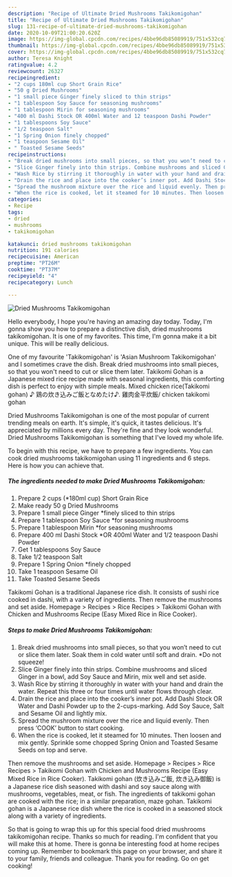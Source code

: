 ```yaml
---
description: "Recipe of Ultimate Dried Mushrooms Takikomigohan"
title: "Recipe of Ultimate Dried Mushrooms Takikomigohan"
slug: 131-recipe-of-ultimate-dried-mushrooms-takikomigohan
date: 2020-10-09T21:00:20.620Z
image: https://img-global.cpcdn.com/recipes/4bbe96db85089919/751x532cq70/dried-mushrooms-takikomigohan-recipe-main-photo.jpg
thumbnail: https://img-global.cpcdn.com/recipes/4bbe96db85089919/751x532cq70/dried-mushrooms-takikomigohan-recipe-main-photo.jpg
cover: https://img-global.cpcdn.com/recipes/4bbe96db85089919/751x532cq70/dried-mushrooms-takikomigohan-recipe-main-photo.jpg
author: Teresa Knight
ratingvalue: 4.2
reviewcount: 26327
recipeingredient:
- "2 cups 180ml cup Short Grain Rice"
- "50 g Dried Mushrooms"
- "1 small piece Ginger finely sliced to thin strips"
- "1 tablespoon Soy Sauce for seasoning mushrooms"
- "1 tablespoon Mirin for seasoning mushrooms"
- "400 ml Dashi Stock OR 400ml Water and 12 teaspoon Dashi Powder"
- "1 tablespoons Soy Sauce"
- "1/2 teaspoon Salt"
- "1 Spring Onion finely chopped"
- "1 teaspoon Sesame Oil"
- " Toasted Sesame Seeds"
recipeinstructions:
- "Break dried mushrooms into small pieces, so that you won’t need to cut or slice them later. Soak them in cold water until soft and drain. *Do not squeeze!"
- "Slice Ginger finely into thin strips. Combine mushrooms and sliced Ginger in a bowl, add Soy Sauce and Mirin, mix well and set aside."
- "Wash Rice by stirring it thoroughly in water with your hand and drain the water. Repeat this three or four times until water flows through clear."
- "Drain the rice and place into the cooker’s inner pot. Add Dashi Stock OR Water and Dashi Powder up to the 2-cups-marking. Add Soy Sauce, Salt and Sesame Oil and lightly mix."
- "Spread the mushroom mixture over the rice and liquid evenly. Then press ‘COOK’ button to start cooking."
- "When the rice is cooked, let it steamed for 10 minutes. Then loosen and mix gently. Sprinkle some chopped Spring Onion and Toasted Sesame Seeds on top and serve."
categories:
- Recipe
tags:
- dried
- mushrooms
- takikomigohan

katakunci: dried mushrooms takikomigohan 
nutrition: 191 calories
recipecuisine: American
preptime: "PT26M"
cooktime: "PT37M"
recipeyield: "4"
recipecategory: Lunch

---
```



![Dried Mushrooms Takikomigohan](https://img-global.cpcdn.com/recipes/4bbe96db85089919/751x532cq70/dried-mushrooms-takikomigohan-recipe-main-photo.jpg)

Hello everybody, I hope you're having an amazing day today. Today, I'm gonna show you how to prepare a distinctive dish, dried mushrooms takikomigohan. It is one of my favorites. This time, I'm gonna make it a bit unique. This will be really delicious.

One of my favourite &#39;Takikomigohan&#39; is &#39;Asian Mushroom Takikomigohan&#39; and I sometimes crave the dish. Break dried mushrooms into small pieces, so that you won&#39;t need to cut or slice them later. Takikomi Gohan is a Japanese mixed rice recipe made with seasonal ingredients, this comforting dish is perfect to enjoy with simple meals. Mixed chicken rice(Takikomi gohan) ♪ 鶏の炊き込みご飯となめたけ♪. 雞肉金平炊飯/ chicken takikomi gohan

Dried Mushrooms Takikomigohan is one of the most popular of current trending meals on earth. It's simple, it's quick, it tastes delicious. It's appreciated by millions every day. They're fine and they look wonderful. Dried Mushrooms Takikomigohan is something that I've loved my whole life.


To begin with this recipe, we have to prepare a few ingredients. You can cook dried mushrooms takikomigohan using 11 ingredients and 6 steps. Here is how you can achieve that.

<!--inarticleads1-->

##### The ingredients needed to make Dried Mushrooms Takikomigohan:

1. Prepare 2 cups (*180ml cup) Short Grain Rice
1. Make ready 50 g Dried Mushrooms
1. Prepare 1 small piece Ginger *finely sliced to thin strips
1. Prepare 1 tablespoon Soy Sauce *for seasoning mushrooms
1. Prepare 1 tablespoon Mirin *for seasoning mushrooms
1. Prepare 400 ml Dashi Stock *OR 400ml Water and 1/2 teaspoon Dashi Powder
1. Get 1 tablespoons Soy Sauce
1. Take 1/2 teaspoon Salt
1. Prepare 1 Spring Onion *finely chopped
1. Take 1 teaspoon Sesame Oil
1. Take  Toasted Sesame Seeds


Takikomi Gohan is a traditional Japanese rice dish. It consists of sushi rice cooked in dashi, with a variety of ingredients. Then remove the mushrooms and set aside. Homepage &gt; Recipes &gt; Rice Recipes &gt; Takikomi Gohan with Chicken and Mushrooms Recipe (Easy Mixed Rice in Rice Cooker). 

<!--inarticleads2-->

##### Steps to make Dried Mushrooms Takikomigohan:

1. Break dried mushrooms into small pieces, so that you won’t need to cut or slice them later. Soak them in cold water until soft and drain. *Do not squeeze!
1. Slice Ginger finely into thin strips. Combine mushrooms and sliced Ginger in a bowl, add Soy Sauce and Mirin, mix well and set aside.
1. Wash Rice by stirring it thoroughly in water with your hand and drain the water. Repeat this three or four times until water flows through clear.
1. Drain the rice and place into the cooker’s inner pot. Add Dashi Stock OR Water and Dashi Powder up to the 2-cups-marking. Add Soy Sauce, Salt and Sesame Oil and lightly mix.
1. Spread the mushroom mixture over the rice and liquid evenly. Then press ‘COOK’ button to start cooking.
1. When the rice is cooked, let it steamed for 10 minutes. Then loosen and mix gently. Sprinkle some chopped Spring Onion and Toasted Sesame Seeds on top and serve.


Then remove the mushrooms and set aside. Homepage &gt; Recipes &gt; Rice Recipes &gt; Takikomi Gohan with Chicken and Mushrooms Recipe (Easy Mixed Rice in Rice Cooker). Takikomi gohan (炊き込みご飯, 炊き込み御飯) is a Japanese rice dish seasoned with dashi and soy sauce along with mushrooms, vegetables, meat, or fish. The ingredients of takikomi gohan are cooked with the rice; in a similar preparation, maze gohan. Takikomi gohan is a Japanese rice dish where the rice is cooked in a seasoned stock along with a variety of ingredients. 

So that is going to wrap this up for this special food dried mushrooms takikomigohan recipe. Thanks so much for reading. I'm confident that you will make this at home. There is gonna be interesting food at home recipes coming up. Remember to bookmark this page on your browser, and share it to your family, friends and colleague. Thank you for reading. Go on get cooking!
